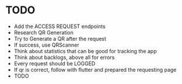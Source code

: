 # TODO

* Add the ACCESS REQUEST endpoints
* Research QR Generation
* Try to Generate a QR after the request
* If success, use QRScanner
* Think about statistics that can be good for tracking the app
* Think about backlogs, above all for errors
* Every request should be LOGGED
* If qr is correct, follow with flutter and prepared the requesting page
* TODO 